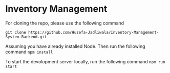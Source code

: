 # Inventory Management

For cloning the repo, please use the following command

`git clone https://github.com/Huzefa-Jadliwala/Inventory-Management-System-Backend.git`

Assuming you have already installed Node. Then run the following command
`npm install`

To start the devolopment server locally, run the following command
`npm run start`
